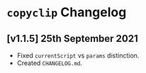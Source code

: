 # `copyclip` Changelog

## [v1.1.5] 25th September 2021

- Fixed `currentScript` vs `params` distinction.
- Created `CHANGELOG.md`.
